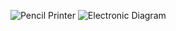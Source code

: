 ![Pencil Printer](https://github.com/tkiyohar/Currated-Resume-Gallery/blob/main/3D%20CAD%20Projects/Custom%20Pencil%20Printer%20(Fusion%20360)/Pencil%20Printer.png)
![Electronic Diagram](https://github.com/tkiyohar/Currated-Resume-Gallery/blob/main/3D%20CAD%20Projects/Custom%20Pencil%20Printer%20(Fusion%20360)/Electronic%20Diagram/DIY%20Printer%20Electronics%20Schematic%20V3.png)
